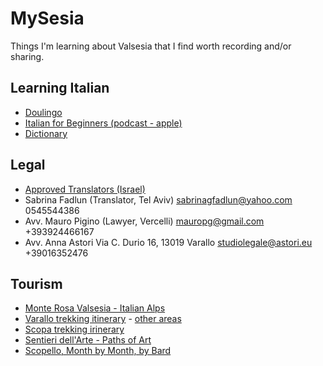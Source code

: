 # MySesia
Things I'm learning about Valsesia that I find worth recording and/or sharing.

## Learning Italian
- [Doulingo](https://www.duolingo.com/learn)
- [Italian for Beginners (podcast - apple)](https://podcasts.apple.com/gb/podcast/italian-for-beginners/id986153424)
- [Dictionary](https://www.treccani.it/enciclopedia/)

## Legal
- [Approved Translators (Israel)](https://www.ciaoitaly.co.il/students-in-italy/info/list-translators-italian-embassy/)
- Sabrina Fadlun (Translator, Tel Aviv) sabrinagfadlun@yahoo.com 0545544386
- Avv. Mauro Pigino (Lawyer, Vercelli) mauropg@gmail.com +393924466167
- Avv. Anna Astori Via C. Durio 16, 13019 Varallo studiolegale@astori.eu +39016352476

## Tourism
- [Monte Rosa Valsesia - Italian Alps](https://www.monterosavalsesia.com/)
- [Varallo trekking itinerary](https://www.monterosavalsesia.com/itinerari_trekking/Varallo.pdf) - [other areas](https://www.monterosavalsesia.com/valsesia_trekking_itinerari/en/)
- [Scopa trekking irinerary](https://www.monterosavalsesia.com/itinerari_trekking/Scopa.pdf)
- [Sentieri dell'Arte - Paths of Art](https://www.caivarallo.com/risorse/sentieri-arte/)
- [Scopello, Month by Month, by Bard](https://docs.google.com/document/d/1OBX0AjZVrveHbBqN93jkBe_h8qxbb_kq39oqrgtOE58/edit?usp=sharing)







